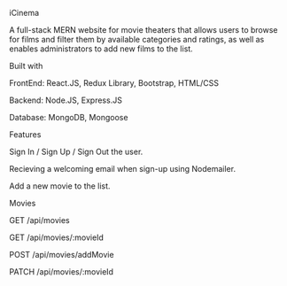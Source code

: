 iCinema

A full-stack MERN website for movie theaters that allows users to browse for films and filter them by available categories and ratings, as well as enables administrators to add new films to the list.

Built with

FrontEnd: React.JS, Redux Library, Bootstrap, HTML/CSS

Backend: Node.JS, Express.JS

Database: MongoDB, Mongoose

Features

Sign In / Sign Up / Sign Out the user.

Recieving a welcoming email when sign-up using Nodemailer.

Add a new movie to the list.

Movies


GET /api/movies

GET /api/movies/:movieId

POST /api/movies/addMovie

PATCH /api/movies/:movieId
